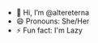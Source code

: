 - 👋 Hi, I’m @altereterna
- 😄 Pronouns: She/Her
- ⚡ Fun fact: I'm Lazy

<!---
altereterna/altereterna is a ✨ special ✨ repository because its `README.md` (this file) appears on your GitHub profile.
You can click the Preview link to take a look at your changes.
--->
